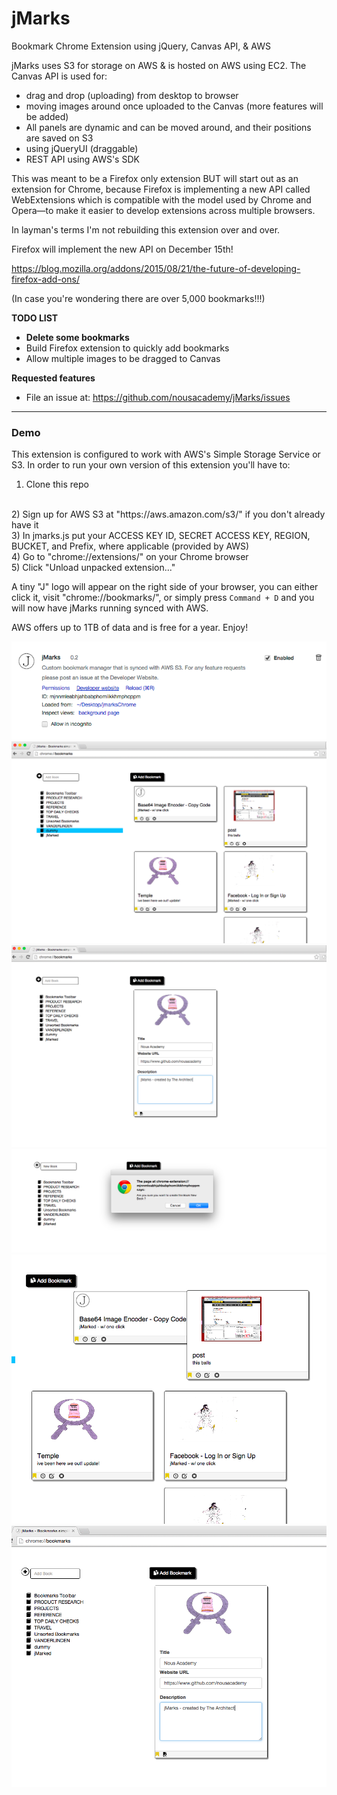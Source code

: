 # jMarks
Bookmark Chrome Extension using jQuery, Canvas API, &amp; AWS

jMarks uses S3 for storage on AWS & is hosted on AWS using EC2. 
The Canvas API is used for:
- drag and drop (uploading) from desktop to browser
- moving images around once uploaded to the Canvas
(more features will be added)
- All panels are dynamic and can be moved around, and their positions are saved on S3
- using jQueryUI (draggable)
- REST API using AWS's SDK

This was meant to be a Firefox only extension BUT will start out as an extension for Chrome, because Firefox is implementing a new API called WebExtensions which is compatible with the model used by Chrome and Opera—to make it easier to develop extensions across multiple browsers.

In layman's terms I'm not rebuilding this extension over and over.

Firefox will implement the new API on December 15th!

<a href="https://blog.mozilla.org/addons/2015/08/21/the-future-of-developing-firefox-add-ons/">https://blog.mozilla.org/addons/2015/08/21/the-future-of-developing-firefox-add-ons/</a>

(In case you're wondering there are over 5,000 bookmarks!!!)

<strong>TODO LIST</strong>

- <b>Delete some bookmarks</b>
- Build Firefox extension to quickly add bookmarks
- Allow multiple images to be dragged to Canvas


<strong>Requested features</strong>

- File an issue at: https://github.com/nousacademy/jMarks/issues

_______________________________________________________________________________________________________________

<h3>Demo</h3>

This extension is configured to work with AWS's Simple Storage Service or S3. In order to run your own version of this extension you'll have to: 

1) Clone this repo
<br>
2) Sign up for AWS S3 at "https://aws.amazon.com/s3/" if you don't already have it
<br>
3) In jmarks.js put your ACCESS KEY ID, SECRET ACCESS KEY, REGION, BUCKET, and Prefix, where applicable (provided by AWS)
<br>
4) Go to "chrome://extensions/" on your Chrome browser
<br>
5) Click "Unload unpacked extension..."
<br>

A tiny "J" logo will appear on the right side of your browser, you can either click it, visit "chrome://bookmarks/", or simply press <code>Command + D</code> and you will now have jMarks running synced with AWS.

AWS offers up to 1TB of data and is free for a year.
Enjoy!

<img src="https://raw.githubusercontent.com/nousacademy/jMarks/master/img/jmarks4.png">
<br>
<img src="https://raw.githubusercontent.com/nousacademy/jMarks/master/img/jmarks1.png">
<br>
<img src="https://raw.githubusercontent.com/nousacademy/jMarks/master/img/jmarks2.png">
<br>
<img src="https://raw.githubusercontent.com/nousacademy/jMarks/master/img/jmarks3.png">
<br>
<img src="https://raw.githubusercontent.com/nousacademy/jMarks/master/img/jmarks5.png">
<br>
<img src="https://raw.githubusercontent.com/nousacademy/jMarks/master/img/jmarks6.png">

